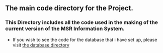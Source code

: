 ## The main code directory for the Project.

### This Directory includes all the code used in the making of the current version of the MSR Information System.

* If you wish to see the code for the database that i have set up, please visit [the database directory](https://github.com/eliasvarelas/MSR/tree/main/database)
